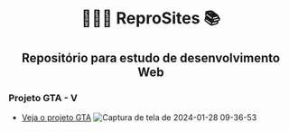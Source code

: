 <h1 align="center">👨🏼‍💻 ReproSites 📚</h1>

<h2 align="center">Repositório para estudo de desenvolvimento Web</h3>

### Projeto GTA - V
+ [Veja o projeto GTA](https://gabrielygor.github.io/ReproSites/Dev-em-Dobro/projeto-site-gta/index.html)
![Captura de tela de 2024-01-28 09-36-53](https://github.com/Gabrielygor/ReproSites/assets/134844946/b566e3db-9c8f-4a64-a335-c23178b1c380)
